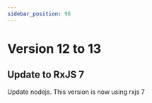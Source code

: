 ```yaml
---
sidebar_position: 98
---
```


# Version 12 to 13

## Update to RxJS 7

Update nodejs. This version is now using rxjs 7

